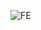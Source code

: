 
![FE](https://user-images.githubusercontent.com/87891679/187366567-6c4928ad-ec95-4fad-b5f2-28872890ecab.png)
